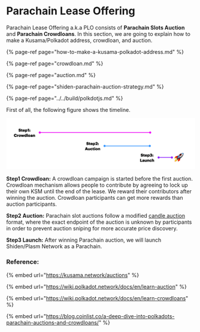 # Parachain Lease Offering

Parachain Lease Offering a.k.a PLO consists of **Parachain Slots Auction** and **Parachain Crowdloans**. In this section, we are going to explain how to make a Kusama/Polkadot address, crowdloan, and auction.

{% page-ref page="how-to-make-a-kusama-polkadot-address.md" %}

{% page-ref page="crowdloan.md" %}

{% page-ref page="auction.md" %}

{% page-ref page="shiden-parachain-auction-strategy.md" %}

{% page-ref page="../../build/polkdotjs.md" %}

First of all, the following figure shows the timeline.

![](../../.gitbook/assets/9f850028b62217a3d21d482ff3d65c94d0d036e9_2_1380x374.png)

**Step1 Crowdloan:** A crowdloan campaign is started before the first auction. Crowdloan mechanism allows people to contribute by agreeing to lock up their own KSM until the end of the lease. We reward their contributors after winning the auction. Crowdloan participants can get more rewards than auction participants.

**Step2 Auction:** Parachain slot auctions follow a modified [candle auction](https://wiki.polkadot.network/docs/en/learn-auction#mechanics-of-a-candle-auction) format, where the exact endpoint of the auction is unknown by participants in order to prevent auction sniping  for more accurate price discovery.

**Step3 Launch:** After winning Parachain auction, we will launch Shiden/Plasm  Network as a Parachain.

### **Reference**: 

{% embed url="https://kusama.network/auctions" %}

{% embed url="https://wiki.polkadot.network/docs/en/learn-auction" %}

{% embed url="https://wiki.polkadot.network/docs/en/learn-crowdloans" %}

{% embed url="https://blog.coinlist.co/a-deep-dive-into-polkadots-parachain-auctions-and-crowdloans/" %}



